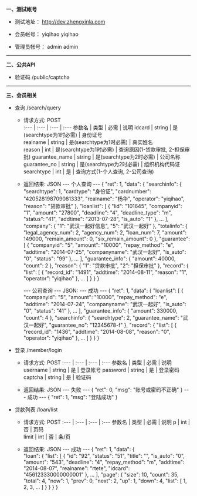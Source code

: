 **一、测试帐号**

   * 测试地址： http://dev.zhengxinla.com

   * 会员帐号： yiqihao  yiqihao 
   
   * 管理员帐号： admin admin

------

**二、公共API**    

   * 验证码 /public/captcha                                                                                                                                                                                              
			

------  
**三、会员相关**

   * 查询 /search/query
        
        * 请求方式: POST     
            :---      	|   :---    |   :---	|       :---
            参数名		|   类型   	|   必需  	|    说明
            idcard    	|   string  |   是(searchtype为1时必需)   |  身份证号    
            realname  	|   string  |   是(searchtype为1时必需)   |  真实姓名   
            reason    	|   int     |   是(searchtype为1时必需)   |  查询原因(1-贷款审批, 2-担保审批)
            guarantee_name | string | 	是(searchtype为2时必需)    | 公司名称
            guarantee_no   | string | 	是(searchtype为2时必需)    | 组织机构代码证
            searchtype     | int    | 	是      	|    查询方式(1-个人查询, 2-公司查询) 
            
        * 返回结果: JSON
            --- 个人查询 ---
            {
                "ret": 1,
                "data": {
                    "searchinfo": {
                        "searchtype": 1,
                        "cardtype": "身份证",
                        "cardnumber": "420528198709081333",
                        "realname": "杨华",
                        "operator": "yiqihao",
                        "reason": "贷款审批"
                    },
                    "loanlist": [
                        {
                            "lid": "101645",
                            "companyid": "1",
                            "amount": "27800",
                            "deadline": "4",
                            "deadline_type": "m",
                            "status": "41",
                            "addtime": "2013-07-28",
                            "is_auto": "1"
                        },
                        ...
                    ],
                    "company": {
                        "1": "武汉一起好信息",
                        "5": "武汉一起好"
                    },
                    "totalinfo": {
                        "legal_agency_num": 2,
                        "agency_num": 2,
                        "loan_num": 7,
                        "amount": 149000,
                        "remain_amount": 0,
                        "six_remain_amount": 0
                    },
                    "guarantee": [
                        {
                            "companyid": "5",
                            "amount": "10000",
                            "repay_method": "e",
                            "addtime": "2014-07-25",
                            "companyname": "武汉一起好",
                            "is_auto": "0",
                            "status": "99"
                        },
                        ...
                    ],
                    "guarantee_info": {
                        "amount": 40000,
                        "count": 2
                    },
                    "reason": {
                        "1": "贷款审批",
                        "2": "担保审批"
                    },
                    "record": {
                        "list": [
                            {
                                "record_id": "1491",
                                "addtime": "2014-08-11",
                                "reason": "1",
                                "operator": "yiqihao"
                            },
                            ...
                        ]
                    }
                }
            }

            --- 公司查询 ---
            JSON:
                --- 成功 ---
                {
                    "ret": 1,
                    "data": {
                        "loanlist": [
                            {
                                "companyid": "5",
                                "amount": "10000",
                                "repay_method": "e",
                                "addtime": "2014-07-24",
                                "companyname": "武汉一起好",
                                "is_auto": "0",
                                "status": "41"
                            },
                            ...
                        ],
                        "guarantee_info": {
                            "amount": 330000,
                            "count": 4
                        },
                        "searchinfo": {
                            "searchtype": 2,
                            "guarantee_name": "武汉一起好",
                            "guarantee_no": "12345678-f"
                        },
                        "record": {
                            "list": [
                                {
                                    "record_id": "1436",
                                    "addtime": "2014-08-08",
                                    "reason": "0",
                                    "operator": "yiqihao"
                                },
                                ...
                            ]
                        }
                    }
                }           
                


   * 登录 /member/login
        
        * 请求方式: POST
            :---      	|   :---    |   :---	|       :---
            参数名    	|   类型   	|   必需    	|   说明
            username 	|  	string  |   是      	|   登录帐号
            password 	|  	string  |   是      	|   登录密码
            captcha  	|  	string  |   是      	|   验证码
            
        * 返回结果: JSON
            --- 失败 ---
            {
                "ret": 0,
                "msg": "账号或密码不正确"
            }
            --- 成功 ---
            {
                "ret": 1,
                "msg": "登陆成功"
            }


    
   * 贷款列表 /loan/list

        * 请求方式: POST
            :---     	|    :---   |   :---	|       :---
            参数名    	|    类型   	|   必需    	|   说明
            p   		|    int   	|   否      	|   页码   
            limit    	|    int   	|   否      	|   条/页
            
        * 返回结果: JSON
            --- 成功 ---
            {
                "ret": 1,
                "data": {                
                    "loan": {
                        "list": [
                            {
                                "id": "92",
                                "status": "51",
                                "title": "",
                                "is_auto": "0",
                                "amount": "543",
                                "deadline": "4",
                                "repay_method": "m",
                                "addtime": "2014-08-07",
                                "realname": "rtete",
                                "idcard": "456123330000000001"
                            },
                           ...
                        ],
                        "page": {
                            "size": 10,
                            "count": 35,
                            "total": 4,
                            "now": 1,
                            "prev": 0,
                            "next": 2,
                            "up": 1,
                            "down": 4,
                            "list": [
                                1,
                                2,
                                3,
                                ...
                            ]
                        }
                    }
                }
            }
    
       

        